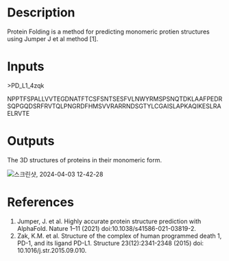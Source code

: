 # Description 

Protein Folding is a method for predicting monomeric protien structures using Jumper J et al method [1]. 

# Inputs
\>PD_L1_4zqk

NPPTFSPALLVVTEGDNATFTCSFSNTSESFVLNWYRMSPSNQTDKLAAFPEDRSQPGQDSRFRVTQLPNGRDFHMSVVRARRNDSGTYLCGAISLAPKAQIKESLRAELRVTE

# Outputs

The 3D structures of proteins in their monomeric form.

![스크린샷, 2024-04-03 12-42-28](https://github.com/arontier/ad3-tutorials/assets/121647082/20ca05aa-5489-4150-9818-32fee68d16fc)


# References

1. Jumper, J. et al. Highly accurate protein structure prediction with AlphaFold. Nature 1–11 (2021) doi:10.1038/s41586-021-03819-2.
2. Zak, K.M. et al. Structure of the complex of human programmed death 1, PD-1, and its ligand PD-L1. Structure 23(12):2341-2348 (2015) doi: 10.1016/j.str.2015.09.010.
